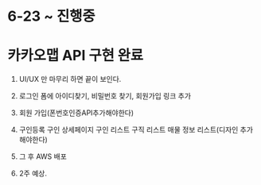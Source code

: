 # 6-23 ~ 진행중

# 카카오맵 API 구현 완료

1. UI/UX 만 마무리 하면 끝이 보인다.

2. 로그인 폼에 아이디찾기, 비밀번호 찾기, 회원가입 링크 추가

3. 회원 가입(폰번호인증API추가해야한다)

4. 구인등록 구인 상세페이지 구인 리스트 구직 리스트 매물 정보 리스트(디자인 추가해야한다)

5. 그 후 AWS 배포

6. 2주 예상.
